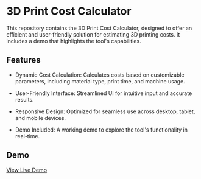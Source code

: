 # 3D Print Cost Calculator

This repository contains the 3D Print Cost Calculator, designed to offer an efficient and user-friendly solution for estimating 3D printing costs. It includes a demo that highlights the tool's capabilities.

## Features

-   Dynamic Cost Calculation: Calculates costs based on customizable parameters, including material type, print time, and machine usage.

-   User-Friendly Interface: Streamlined UI for intuitive input and accurate results.

-   Responsive Design: Optimized for seamless use across desktop, tablet, and mobile devices.

-   Demo Included: A working demo to explore the tool's functionality in real-time.

## Demo

[View Live Demo](https://3dcost.webeveyn.com/)
